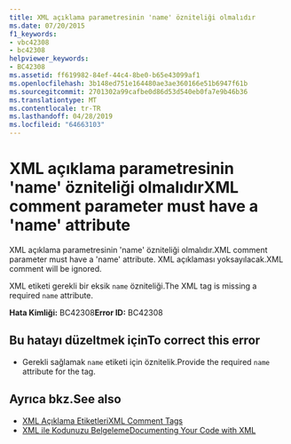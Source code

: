 ```yaml
---
title: XML açıklama parametresinin 'name' özniteliği olmalıdır
ms.date: 07/20/2015
f1_keywords:
- vbc42308
- bc42308
helpviewer_keywords:
- BC42308
ms.assetid: ff619982-84ef-44c4-8be0-b65e43099af1
ms.openlocfilehash: 3b148ed751e164480ae3ae360166e51b6947f61b
ms.sourcegitcommit: 2701302a99cafbe0d86d53d540eb0fa7e9b46b36
ms.translationtype: MT
ms.contentlocale: tr-TR
ms.lasthandoff: 04/28/2019
ms.locfileid: "64663103"
---
```

# <a name="xml-comment-parameter-must-have-a-name-attribute"></a><span data-ttu-id="58b06-102">XML açıklama parametresinin 'name' özniteliği olmalıdır</span><span class="sxs-lookup"><span data-stu-id="58b06-102">XML comment parameter must have a 'name' attribute</span></span>
<span data-ttu-id="58b06-103">XML açıklama parametresinin 'name' özniteliği olmalıdır.</span><span class="sxs-lookup"><span data-stu-id="58b06-103">XML comment parameter must have a 'name' attribute.</span></span> <span data-ttu-id="58b06-104">XML açıklaması yoksayılacak.</span><span class="sxs-lookup"><span data-stu-id="58b06-104">XML comment will be ignored.</span></span>  
  
 <span data-ttu-id="58b06-105">XML etiketi gerekli bir eksik `name` özniteliği.</span><span class="sxs-lookup"><span data-stu-id="58b06-105">The XML tag is missing a required `name` attribute.</span></span>  
  
 <span data-ttu-id="58b06-106">**Hata Kimliği:** BC42308</span><span class="sxs-lookup"><span data-stu-id="58b06-106">**Error ID:** BC42308</span></span>  
  
## <a name="to-correct-this-error"></a><span data-ttu-id="58b06-107">Bu hatayı düzeltmek için</span><span class="sxs-lookup"><span data-stu-id="58b06-107">To correct this error</span></span>  
  
- <span data-ttu-id="58b06-108">Gerekli sağlamak `name` etiketi için öznitelik.</span><span class="sxs-lookup"><span data-stu-id="58b06-108">Provide the required `name` attribute for the tag.</span></span>  
  
## <a name="see-also"></a><span data-ttu-id="58b06-109">Ayrıca bkz.</span><span class="sxs-lookup"><span data-stu-id="58b06-109">See also</span></span>

- [<span data-ttu-id="58b06-110">XML Açıklama Etiketleri</span><span class="sxs-lookup"><span data-stu-id="58b06-110">XML Comment Tags</span></span>](../../visual-basic/language-reference/xmldoc/index.md)
- [<span data-ttu-id="58b06-111">XML ile Kodunuzu Belgeleme</span><span class="sxs-lookup"><span data-stu-id="58b06-111">Documenting Your Code with XML</span></span>](../../visual-basic/programming-guide/program-structure/documenting-your-code-with-xml.md)
